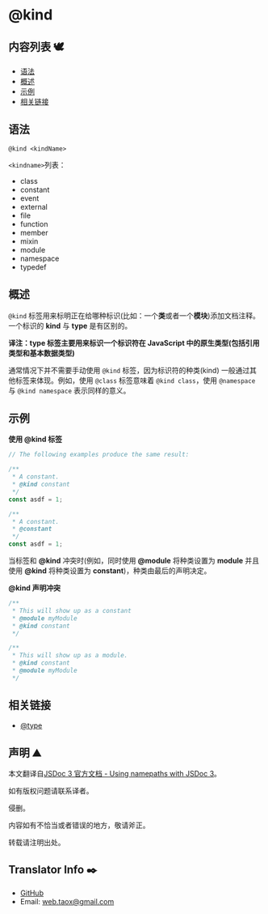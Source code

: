 # @kind

## 内容列表 🕊️

* [语法](#syntax "syntax")
* [概述](#overview "overview")
* [示例](#examples "examples")
* [相关链接](#related "related links")

## <span id="syntax">语法</span>

`@kind <kindName>`

`<kindname>`列表：

* class
* constant
* event
* external
* file
* function
* member
* mixin
* module
* namespace
* typedef

## <span id="overview">概述</span>

`@kind` 标签用来标明正在给哪种标识(比如：一个**类**或者一个**模块**)添加文档注释。一个标识的 **kind** 与 **type** 是有区别的。

**译注：type 标签主要用来标识一个标识符在 JavaScript 中的原生类型(包括引用类型和基本数据类型)**

通常情况下并不需要手动使用 `@kind` 标签，因为标识符的种类(kind) 一般通过其他标签来体现。例如，使用 `@class` 标签意味着 `@kind class`，使用 `@namespace` 与 `@kind namespace` 表示同样的意义。

## <span id="examples">示例</span>

**使用 @kind 标签**

```javascript
// The following examples produce the same result:

/**
 * A constant.
 * @kind constant
 */
const asdf = 1;

/**
 * A constant.
 * @constant
 */
const asdf = 1;
```

当标签和 **@kind** 冲突时(例如，同时使用 **@module** 将种类设置为 **module** 并且使用 **@kind** 将种类设置为 **constant**)，种类由最后的声明决定。

**@kind 声明冲突**

```javascript
/**
 * This will show up as a constant
 * @module myModule
 * @kind constant
 */

/**
 * This will show up as a module.
 * @kind constant
 * @module myModule
 */
```

## <span id="related">相关链接</span>

* [@type](https://ninjiahub.github.io/JSDoc/docs/tags/type "tag @type")

## 声明 ⛰️

本文翻译自[JSDoc 3 官方文档 - Using namepaths with JSDoc 3](http://usejsdoc.org/about-namepaths.html "namepaths")。

如有版权问题请联系译者。

侵删。

内容如有不恰当或者错误的地方，敬请斧正。

转载请注明出处。

## Translator Info ✒️

* [GitHub](https://github.com/Tao-Quixote)
* Email: <web.taox@gmail.com>
